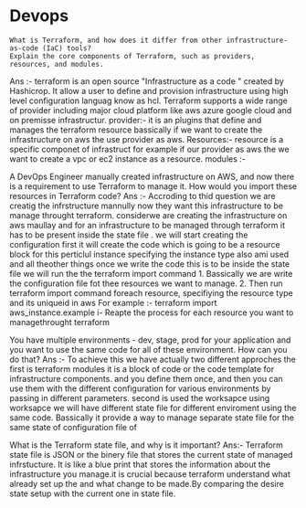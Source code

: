 # Devops

    What is Terraform, and how does it differ from other infrastructure-as-code (IaC) tools?
    Explain the core components of Terraform, such as providers, resources, and modules.
Ans :- terraform is an open source "Infrastructure as a code " created by Hashicrop. It allow a user to  define and provision infrastructure using high level configuration languag know  as hcl. Terraform supports a wide range of provider including major cloud platform like aws azure google cloud and on premisse infrastructur.
provider:- it is an plugins that define and manages the terraform resource bassically if we want to  create the infrastructure on aws the use provider as aws.
Resources:- resource is a specific componet of infrastruct for  example  if our provider as aws the we want to create a vpc or ec2 instance as a resource.
modules :- 


A DevOps Engineer manually created infrastructure on AWS, and now there is a requirement to use Terraform to manage it. How would you import these resources in Terraform code?
Ans :-
    Accroding to thid question we are creatig the infrstructure mannully now they want this infrastructure to be manage throught terraform. considerwe are creating the infrastructure on aws maullay and for an infrastructure to be managed through terraform it has to be present inside the state file . we will start creating the configuration first it will create the code which is going to be a resource block for this perticlul instance specifying the instance type also ami used and all theother things once we write the code this is to be inside the state file  we will run the the terraform import command
    1. Bassically we are write the configuration file fot thee  resources we want to manage.
    2. Then run terraform import command foreach resource, specifiying the resource type and its uniqueid in aws
  For example :- terraform import aws_instance.example i-
  Reapte the process for each resource you want to managethrought terraform  


  You have multiple environments - dev, stage, prod for your application and you want to use the same code for all of these environment. How can you do that?
Ans :- 
    To achieve this we have actually two different approches the first is terraform modules it is a block of code or the code template for infrastructure components. and you define them once, and then you can use them with the different configuration for various environments by passing in different parameters. 
    second is used the worksapce using worksapce we will have different state file for different  enviroment using the same code. Bassically it provide a way to manage separate state file  for the same state of configuration file of   


                                                         
                                                         
                                                         
What is the Terraform state file, and why is it important?
Ans:-
    Terraform state file is JSON or the binery file that stores the current state of managed infrstucture.  It is  like a blue print that stores the information about the infrastructure you manage.it is  crucial because terraform understand what already set up the and what change to be made.By comparing the desire state setup with the current one in state file.

